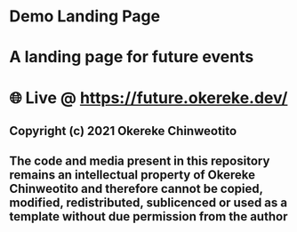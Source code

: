 # Demo Landing Page

# A landing page for future events

# 🌐 Live @ https://future.okereke.dev/

## Copyright (c) 2021 Okereke Chinweotito

## The code and media present in this repository remains an intellectual property of Okereke Chinweotito and therefore cannot be copied, modified, redistributed, sublicenced or used as a template without due permission from the author
